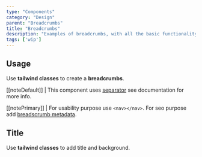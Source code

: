 ```yaml
---
type: "Components"
category: "Design"
parent: "Breadcrumbs"
title: "Breadcrumbs"
description: "Examples of breadcrumbs, with all the basic functionality and more."
tags: ['wip']
---
```


## Usage

Use **tailwind classes** to create a **breadcrumbs**.

[[noteDefault]]
| This component uses [separator](/components/typography/separator) see documentation for more info.

[[notePrimary]]
| For usability purpose use `<nav></nav>`. For seo purpose add [breadscrumb metadata](https://developers.google.com/search/docs/data-types/breadcrumb).

<demo>
  <demoinline src="demos/components/breadcrumbs/usage">
  </demoinline>
</demo>

## Title

Use **tailwind classes** to add title and background.

<demo>
  <demoinline src="demos/components/breadcrumbs/title">
  </demoinline>
</demo>
